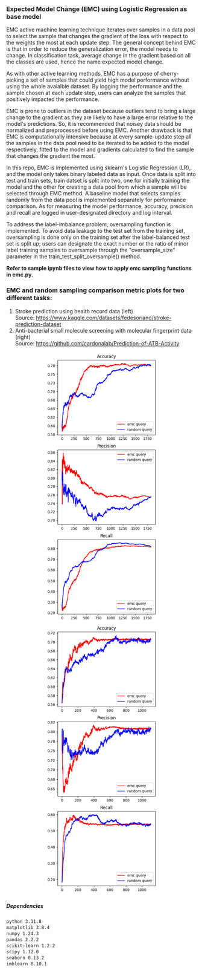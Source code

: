 ### Expected Model Change (EMC) using Logistic Regression as base model
EMC active machine learning technique iterates over samples in a data pool to select the sample that changes the gradient of the loss with respect to the weights the most at each update step. The general concept behind EMC is that in order to reduce the generalization error, the model needs to change. In classification task, average change in the gradient based on all the classes are used, hence the name expected model change.

As with other active learning methods, EMC has a purpose of cherry-picking a set of samples that could yield high model performance without using the whole avaialble dataset. By logging the performance and the sample chosen at each update step, users can analyze the samples that positively impacted the performance.

EMC is prone to outliers in the dataset because outliers tend to bring a large change to the gradient as they are likely to have a large error relative to the model's predictions. So, it is recommended that noisey data should be normalized and preprocessed before using EMC. Another drawback is that EMC is computationally intensive because at every sample-update step all the samples in the data pool need to be iterated to be added to the model respectively, fitted to the model and gradients calculated to find the sample that changes the gradient the most. 

In this repo, EMC is implemented using sklearn's Logistic Regression (LR), and the model only takes binary labeled data as input. Once data is split into test and train sets, train datset is split into two, one for initially training the model and the other for creating a data pool from which a sample will be selected through EMC method. A baseline model that selects samples randomly from the data pool is implemented separately for performance comparison. As for measuring the model performance, accuracy, precision and recall are logged in user-designated directory and log interval.

To address the label-imbalance problem, oversampling function is implemented. To avoid data leakage to the test set from the training set, oversampling is done only on the training set after the label-balanced test set is split up; users can designate the exact number or the ratio of minor label training samples to oversample through the "oversample_size" parameter in the train_test_split_oversample() method.

**Refer to sample ipynb files to view how to apply emc sampling functions in emc.py.**

### EMC and random sampling comparison metric plots for two different tasks:
1. Stroke prediction using health record data (left) \
Source: https://www.kaggle.com/datasets/fedesoriano/stroke-prediction-dataset
2. Anti-bacterial small molecule screening with molecular fingerprint data (right) \
Source: https://github.com/cardonalab/Prediction-of-ATB-Activity

<div style="text-align: center;">
<img src="./res_img/stroke_classification_results.png" alt="stroke_prediction_results" width="300"/> <img src="./res_img/small_molecule_classification_results.png" alt="anti_bacterial_effect_prediction_results" width="300"/>
</div>

##### Dependencies
```
python 3.11.8
matplotlib 3.8.4
numpy 1.24.3
pandas 2.2.2
scikit-learn 1.2.2
scipy 1.12.0
seaborn 0.13.2
imblearn 0.10.1
```
